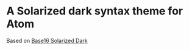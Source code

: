# A Solarized dark syntax theme for Atom

Based on [Base16 Solarized Dark](https://github.com/brandonweiss/atom-base16-solarized-dark-syntax)
